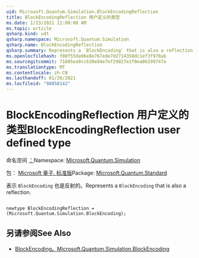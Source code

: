 ```yaml
---
uid: Microsoft.Quantum.Simulation.BlockEncodingReflection
title: BlockEncodingReflection 用户定义的类型
ms.date: 1/23/2021 12:00:00 AM
ms.topic: article
qsharp.kind: udt
qsharp.namespace: Microsoft.Quantum.Simulation
qsharp.name: BlockEncodingReflection
qsharp.summary: Represents a `BlockEncoding` that is also a reflection.
ms.openlocfilehash: f80f55da96e8e767ede7d2714358dc1ef3f978ab
ms.sourcegitcommit: 71605ea9cc630e84e7ef29027e1f0ea06299747e
ms.translationtype: MT
ms.contentlocale: zh-CN
ms.lasthandoff: 01/26/2021
ms.locfileid: "98858142"
---
```

# <a name="blockencodingreflection-user-defined-type"></a><span data-ttu-id="bbf91-102">BlockEncodingReflection 用户定义的类型</span><span class="sxs-lookup"><span data-stu-id="bbf91-102">BlockEncodingReflection user defined type</span></span>

<span data-ttu-id="bbf91-103">命名空间 [：](xref:Microsoft.Quantum.Simulation)</span><span class="sxs-lookup"><span data-stu-id="bbf91-103">Namespace: [Microsoft.Quantum.Simulation](xref:Microsoft.Quantum.Simulation)</span></span>

<span data-ttu-id="bbf91-104">包： [Microsoft 量子. 标准版](https://nuget.org/packages/Microsoft.Quantum.Standard)</span><span class="sxs-lookup"><span data-stu-id="bbf91-104">Package: [Microsoft.Quantum.Standard](https://nuget.org/packages/Microsoft.Quantum.Standard)</span></span>


<span data-ttu-id="bbf91-105">表示 `BlockEncoding` 也是反射的。</span><span class="sxs-lookup"><span data-stu-id="bbf91-105">Represents a `BlockEncoding` that is also a reflection.</span></span>

```qsharp

newtype BlockEncodingReflection = (Microsoft.Quantum.Simulation.BlockEncoding);
```



## <a name="see-also"></a><span data-ttu-id="bbf91-106">另请参阅</span><span class="sxs-lookup"><span data-stu-id="bbf91-106">See Also</span></span>

- [<span data-ttu-id="bbf91-107">BlockEncoding。</span><span class="sxs-lookup"><span data-stu-id="bbf91-107">Microsoft.Quantum.Simulation.BlockEncoding</span></span>](xref:Microsoft.Quantum.Simulation.BlockEncoding)
